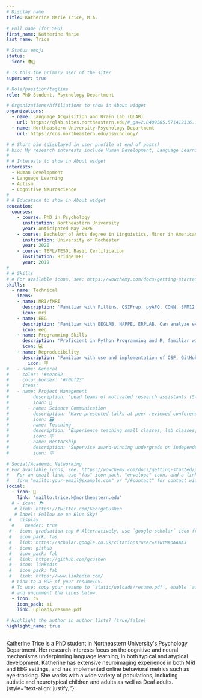 ```yaml
---
# Display name
title: Katherine Marie Trice, M.A.

# Full name (for SEO)
first_name: Katherine Marie
last_name: Trice

# Status emoji
status:
  icon: 📚🦉

# Is this the primary user of the site?
superuser: true

# Role/position/tagline
role: PhD Student, Psychology Department

# Organizations/Affiliations to show in About widget
organizations:
  - name: Language Acquisition and Brain Lab (QLAB)
    url: https://qlab.sites.northeastern.edu/#_ga=2.8409585.571412316.1650246526-84210120.1642517980
  - name: Northeastern University Psychology Department 
    url: https://cos.northeastern.edu/psychology/

# # Short bio (displayed in user profile at end of posts)
# bio: My research interests include Human Development, Language Learning, Autism, and Cognitive Neuroscience
# 
# # Interests to show in About widget
interests:
  - Human Development
  - Language Learning
  - Autism
  - Cognitive Neuroscience
# 
# # Education to show in About widget
education:
  courses:
    - course: PhD in Psychology
      institution: Northeastern University
      year: Anticipated May 2026
    - course: Bachelor of Arts degree in Linguistics, Minor in American Sign Language
      institution: University of Rochester
      year: 2020
    - course: TEFL/TESOL Basic Certification
      institution: BridgeTEFL
      year: 2019
# 
# # Skills
# # For available icons, see: https://wowchemy.com/docs/getting-started/page-builder/#icons
skills:
  - name: Technical
    items:
    - name: MRI/fMRI
      description: 'Familiar with Fitlins, QSIPrep, pyAFQ, CONN, SPM12. Can analyze structural connectivity, fMRI, and MVPA.'
      icon: mri
    - name: EEG
      description: 'Familiar with EEGLAB, HAPPE, ERPLAB. Can analyze event-related potential, frequency power and oscillations, and micro-states.'
      icon: eeg
    - name: Programming Skills
      description: 'Proficient in Python Programming and R, familiar with Bash, Matlab, and Web Design.'
      icon: 💻
    - name: Reproducibility
      description: 'Familiar with use and implementation of OSF, GitHub, BIDS, Docker, Pre-Registration, and other similar systems.'
        icon: 🪧
#   - name: General
#     color: '#eeac02'
#     color_border: '#f0bf23'
#     items:
#   - name: Project Management
#         description: 'Lead teams of motivated research assistants (5-7 per team) and implement projects from design to analysis.'
#         icon: 👥
#       - name: Science Communication
#         description: 'Have presented talks at peer reviewed conferences, written grant proposals, and prepared manuscripts for publications.'
#         icon: 🗃
#       - name: Teaching
#         description: 'Experience teaching small classes, lab classes, lectures, and workshops.'
#         icon: 🪧
#       - name: Mentorship
#         description: 'Supervise award-winning undergrads on independent projects.'
#         icon: 🪧

# Social/Academic Networking
# For available icons, see: https://wowchemy.com/docs/getting-started/page-builder/#icons
#   For an email link, use "fas" icon pack, "envelope" icon, and a link in the
#   form "mailto:your-email@example.com" or "/#contact" for contact widget.
social:
  - icon: 📧 
    link: 'mailto:trice.k@northeastern.edu'
  # - icon: 🏞️
   # link: https://twitter.com/GeorgeCushen
   # label: Follow me on Blue Sky!
 #   display:
  #    header: true
 # - icon: graduation-cap # Alternatively, use `google-scholar` icon from `ai` icon pack
 #   icon_pack: fas
 #   link: https://scholar.google.co.uk/citations?user=sIwtMXoAAAAJ
 # - icon: github
 #   icon_pack: fab
 #   link: https://github.com/gcushen
 # - icon: linkedin
 #   icon_pack: fab
 #   link: https://www.linkedin.com/
  # Link to a PDF of your resume/CV.
  # To use: copy your resume to `static/uploads/resume.pdf`, enable `ai` icons in `params.yaml`,
  # and uncomment the lines below.
  - icon: cv
    icon_pack: ai
    link: uploads/resume.pdf

# Highlight the author in author lists? (true/false)
highlight_name: true
---
```


Katherine Trice is a PhD student in Northeastern University's Psychology Department. Her research interests focus on the cognitive and neural mechanisms underpinning language learning, in both typical and atypical development. Katherine has extensive neuroimaging experience in both MRI and EEG settings, and has implemented online behavioral metrics such as eye-tracking. She works with a wide variety of populations, including autistic and neurotypical children and adults as well as Deaf adults.
{style="text-align: justify;"}
